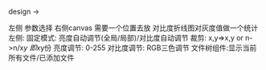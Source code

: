 design ->

左侧 参数选择 右侧canvas 需要一个位置去放 对比度折线图对灰度值做一个统计
左侧:
    固定模式: 亮度自动调节(全局/局部)/对比度自动调节
    裁剪: x,y=>x,y or n->n/x*y 即x*y份
    亮度调节: 0-255 
    对比度调节: RGB三色调节
    文件树组件:显示当前所有文件/已添加文件
    